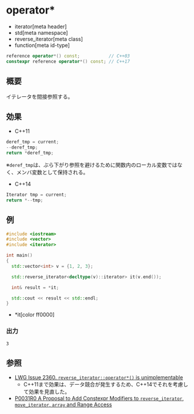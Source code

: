 # operator*
* iterator[meta header]
* std[meta namespace]
* reverse_iterator[meta class]
* function[meta id-type]

```cpp
reference operator*() const;           // C++03
constexpr reference operator*() const; // C++17
```

## 概要
イテレータを間接参照する。


## 効果
- C++11

```cpp
deref_tmp = current;
--deref_tmp;
return *deref_tmp;
```

※`deref_tmp`は、ぶら下がり参照を避けるために関数内のローカル変数ではなく、メンバ変数として保持される。


- C++14

```cpp
Iterator tmp = current;
return *--tmp;
```


## 例
```cpp example
#include <iostream>
#include <vector>
#include <iterator>

int main()
{
  std::vector<int> v = {1, 2, 3};

  std::reverse_iterator<decltype(v)::iterator> it(v.end());

  int& result = *it;

  std::cout << result << std::endl;
}
```
* *it[color ff0000]

### 出力
```
3
```

## 参照
- [LWG Issue 2360. `reverse_iterator::operator*()` is unimplementable](http://www.open-std.org/jtc1/sc22/wg21/docs/lwg-defects.html#2360)
    - C++11まで効果は、データ競合が発生するため、C++14でそれを考慮して効果を見直した。
- [P0031R0 A Proposal to Add Constexpr Modifiers to `reverse_iterator`, `move_iterator`, `array` and Range Access](http://www.open-std.org/jtc1/sc22/wg21/docs/papers/2015/p0031r0.html)
